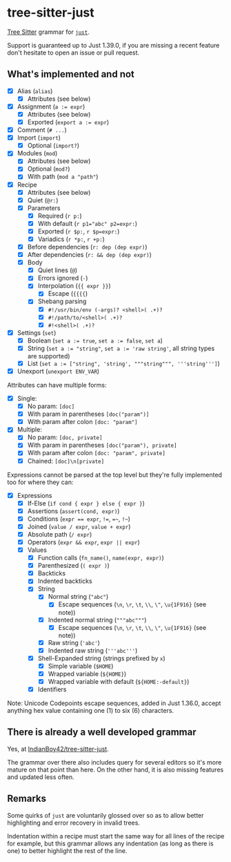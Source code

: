 # tree-sitter-just

[Tree Sitter](https://tree-sitter.github.io/tree-sitter/) grammar for [`just`](https://github.com/casey/just).

Support is guaranteed up to Just 1.39.0, if you are missing a recent feature don't hesitate to open an issue or pull request.

## What's implemented and not

- [x] Alias (`alias`)
  - [x] Attributes (see below)
- [x] Assignment (`a := expr`)
  - [x] Attributes (see below)
  - [x] Exported (`export a := expr`)
- [x] Comment (`# ...`)
- [x] Import (`import`)
  - [x] Optional (`import?`)
- [x] Modules (`mod`)
  - [x] Attributes (see below)
  - [x] Optional (`mod?`)
  - [x] With path (`mod a "path"`)
- [x] Recipe
  - [x] Attributes (see below)
  - [x] Quiet (`@r:`)
  - [x] Parameters
    - [x] Required (`r p:`)
    - [x] With default (`r p1="abc" p2=expr:`)
    - [x] Exported (`r $p:`, `r $p=expr:`)
    - [x] Variadics (`r *p:`, `r +p:`)
  - [x] Before dependencies (`r: dep (dep expr)`)
  - [x] After dependencies (`r: && dep (dep expr)`)
  - [x] Body
    - [x] Quiet lines (`@`)
    - [x] Errors ignored (`-`)
    - [x] Interpolation (`{{ expr }}`)
      - [x] Escape (`{{{{`)
    - [x] Shebang parsing
      - [x] `#!/usr/bin/env (-args)? <shell>( .+)?`
      - [x] `#!/path/to/<shell>( .+)?`
      - [x] `#!<shell>( .+)?`
- [x] Settings (`set`)
  - [x] Boolean (`set a := true`, `set a := false`, `set a`)
  - [x] String (`set a := "string"`, `set a := 'raw string'`, all string types are supported)
  - [x] List (`set a := ["string", 'string', """string""", '''string''']`)
- [x] Unexport (`unexport ENV_VAR`)

Attributes can have multiple forms:

- [x] Single:
  - [x] No param: `[doc]`
  - [x] With param in parentheses `[doc("param")]`
  - [x] With param after colon `[doc: "param"]`
- [x] Multiple:
  - [x] No param: `[doc, private]`
  - [x] With param in parentheses `[doc("param"), private]`
  - [x] With param after colon `[doc: "param", private]`
  - [x] Chained: `[doc]\n[private]`

Expressions cannot be parsed at the top level but they're fully implemented too for where they can:

- [x] Expressions
  - [x] If-Else (`if cond { expr } else { expr }`)
  - [x] Assertions (`assert(cond, expr)`)
  - [x] Conditions (`expr == expr`, `!=`, `=~`, `!~`)
  - [x] Joined (`value / expr`, `value + expr`)
  - [x] Absolute path (`/ expr`)
  - [x] Operators (`expr && expr`, `expr || expr`)
  - [x] Values
    - [x] Function calls (`fn_name()`, `name(expr, expr)`)
    - [x] Parenthesized (`( expr )`)
    - [x] Backticks
    - [x] Indented backticks
    - [x] String
      - [x] Normal string (`"abc"`)
        - [x] Escape sequences (`\n`, `\r`, `\t`, `\\`, `\"`, `\u{1F916}` (see note))
      - [x] Indented normal string (`"""abc"""`)
        - [x] Escape sequences (`\n`, `\r`, `\t`, `\\`, `\"`, `\u{1F916}` (see note))
      - [x] Raw string (`'abc'`)
      - [x] Indented raw string (`'''abc'''`)
    - [x] Shell-Expanded string (strings prefixed by `x`)
      - [x] Simple variable (`$HOME`)
      - [x] Wrapped variable (`${HOME}`)
      - [x] Wrapped variable with default (`${HOME:-default}`)
    - [x] Identifiers

Note: Unicode Codepoints escape sequences, added in Just 1.36.0, accept anything hex value containing one (1) to six (6) characters.

## There is already a well developed grammar

Yes, at [IndianBoy42/tree-sitter-just](https://github.com/IndianBoy42/tree-sitter-just).

The grammar over there also includes query for several editors so it's more mature on that point than here.
On the other hand, it is also missing features and updated less often.

## Remarks

Some quirks of `just` are voluntarily glossed over so as to allow better highlighting and error recovery in invalid trees.

Indentation within a recipe must start the same way for all lines of the recipe for example, but this grammar allows any indentation (as long as there is one) to better highlight the rest of the line.
